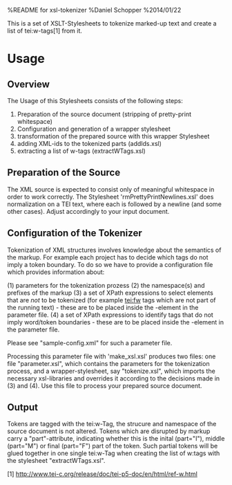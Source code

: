 %README for xsl-tokenizer
%Daniel Schopper
%2014/01/22

This is a set of XSLT-Stylesheets to tokenize marked-up text and create a list of tei:w-tags[1] from it.

# Usage

## Overview
The Usage of this Stylesheets consists of the following steps:

1) Preparation of the source document (stripping of pretty-print whitespace)
2) Configuration and generation of a wrapper stylesheet
3) transformation of the prepared source with this wrapper Stylesheet
4) adding XML-ids to the tokenized parts (addIds.xsl)
5) extracting a list of w-tags (extractWTags.xsl)

## Preparation of the Source
The XML source is expected to consist only of meaningful whitespace in order to work correctly. The Stylesheet 'rmPrettyPrintNewlines.xsl' does normalization on a TEI text, where each <lb/> is followed by a newline (and some other cases). Adjust accordingly to your input document.

## Configuration of the Tokenizer
Tokenization of XML structures involves knowledge about the semantics of the markup. For example each project has to decide which tags do not imply a token boundary. To do so we have to provide a configuration file which provides information about:

(1) parameters for the tokenization prozess
(2) the namespace(s) and prefixes of the markup
(3) a set of XPath expressions to select elements that are *not* to be tokenized (for example <tei:fw> tags which are not part of the running text) - these are to be placed inside the <ignore>-element in the parameter file.
(4) a set of XPath expressions to identify tags that do not imply word/token boundaries - these are to be placed inside the <in-word-tags>-element in the parameter file.

Please see "sample-config.xml" for such a parameter file. 

Processing this parameter file with 'make_xsl.xsl' produces two files: one file "parameter.xsl", which contains the parameters for the tokenization process, and a wrapper-stylesheet, say "tokenize.xsl", which imports the necessary xsl-libraries and overrides it according to the decisions made in (3) and (4). Use this file to process your prepared source document.

## Output
Tokens are tagged with the tei:w-Tag, the strucure and namespace of the source document is not altered. Tokens which are disrupted by markup carry a "part"-attribute, indicating whether this is the inital (part="I"), middle (part="M") or final (part="F") part of the token.  Such partial tokens will be glued together in one single tei:w-Tag when creating the list of w:tags with the stylesheet "extractWTags.xsl".



[1] http://www.tei-c.org/release/doc/tei-p5-doc/en/html/ref-w.html